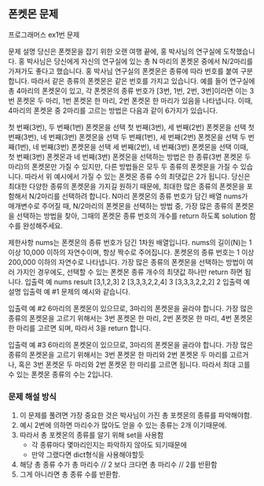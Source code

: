 

## 폰켓몬 문제
프로그래머스 ex1번 문제

문제 설명
당신은 폰켓몬을 잡기 위한 오랜 여행 끝에, 홍 박사님의 연구실에 도착했습니다. 홍 박사님은 당신에게 자신의 연구실에 있는 총 N 마리의 폰켓몬 중에서 N/2마리를 가져가도 좋다고 했습니다.
홍 박사님 연구실의 폰켓몬은 종류에 따라 번호를 붙여 구분합니다. 따라서 같은 종류의 폰켓몬은 같은 번호를 가지고 있습니다. 예를 들어 연구실에 총 4마리의 폰켓몬이 있고, 각 폰켓몬의 종류 번호가 [3번, 1번, 2번, 3번]이라면 이는 3번 폰켓몬 두 마리, 1번 폰켓몬 한 마리, 2번 폰켓몬 한 마리가 있음을 나타냅니다. 이때, 4마리의 폰켓몬 중 2마리를 고르는 방법은 다음과 같이 6가지가 있습니다.

첫 번째(3번), 두 번째(1번) 폰켓몬을 선택
첫 번째(3번), 세 번째(2번) 폰켓몬을 선택
첫 번째(3번), 네 번째(3번) 폰켓몬을 선택
두 번째(1번), 세 번째(2번) 폰켓몬을 선택
두 번째(1번), 네 번째(3번) 폰켓몬을 선택
세 번째(2번), 네 번째(3번) 폰켓몬을 선택
이때, 첫 번째(3번) 폰켓몬과 네 번째(3번) 폰켓몬을 선택하는 방법은 한 종류(3번 폰켓몬 두 마리)의 폰켓몬만 가질 수 있지만, 다른 방법들은 모두 두 종류의 폰켓몬을 가질 수 있습니다. 따라서 위 예시에서 가질 수 있는 폰켓몬 종류 수의 최댓값은 2가 됩니다.
당신은 최대한 다양한 종류의 폰켓몬을 가지길 원하기 때문에, 최대한 많은 종류의 폰켓몬을 포함해서 N/2마리를 선택하려 합니다. N마리 폰켓몬의 종류 번호가 담긴 배열 nums가 매개변수로 주어질 때, N/2마리의 폰켓몬을 선택하는 방법 중, 가장 많은 종류의 폰켓몬을 선택하는 방법을 찾아, 그때의 폰켓몬 종류 번호의 개수를 return 하도록 solution 함수를 완성해주세요.

제한사항
nums는 폰켓몬의 종류 번호가 담긴 1차원 배열입니다.
nums의 길이(N)는 1 이상 10,000 이하의 자연수이며, 항상 짝수로 주어집니다.
폰켓몬의 종류 번호는 1 이상 200,000 이하의 자연수로 나타냅니다.
가장 많은 종류의 폰켓몬을 선택하는 방법이 여러 가지인 경우에도, 선택할 수 있는 폰켓몬 종류 개수의 최댓값 하나만 return 하면 됩니다.
입출력 예
nums	result
[3,1,2,3]	2
[3,3,3,2,2,4]	3
[3,3,3,2,2,2]	2
입출력 예 설명
입출력 예 #1
문제의 예시와 같습니다.

입출력 예 #2
6마리의 폰켓몬이 있으므로, 3마리의 폰켓몬을 골라야 합니다.
가장 많은 종류의 폰켓몬을 고르기 위해서는 3번 폰켓몬 한 마리, 2번 폰켓몬 한 마리, 4번 폰켓몬 한 마리를 고르면 되며, 따라서 3을 return 합니다.

입출력 예 #3
6마리의 폰켓몬이 있으므로, 3마리의 폰켓몬을 골라야 합니다.
가장 많은 종류의 폰켓몬을 고르기 위해서는 3번 폰켓몬 한 마리와 2번 폰켓몬 두 마리를 고르거나, 혹은 3번 폰켓몬 두 마리와 2번 폰켓몬 한 마리를 고르면 됩니다. 따라서 최대 고를 수 있는 폰켓몬 종류의 수는 2입니다.

### 문제 해설 방식
1) 이 문제를 풀려면 가장 중요한 것은 박사님이 가진 총 포켓몬의 종류를 파악해야함.
2) 예시 2번에 의하면 마리수가 많아도 얻을 수 있는 종류는 2개 이기때문에.
3) 따라서 총 포켓몬의 종류를 알기 위해 set을 사용함 
   - 각 종류마다 몇마리인지는 파악하지 않아도 되기때문에
   - 만약 그랬다면 dict형식을 사용해야할듯
4) 해당 총 종류 수가  총 마리수 // 2 보다 크다면 총 마리수 // 2를 반환함
5) 그게 아니라면 총 종류 수를 반환함.